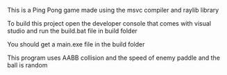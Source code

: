 This is a Ping Pong game made using the msvc compiler and raylib library


To build this project open the developer console that comes with visual studio
and run the build.bat file in build folder

You should get a main.exe file in the build folder

This program uses AABB collision and the speed of enemy paddle and the ball is random


